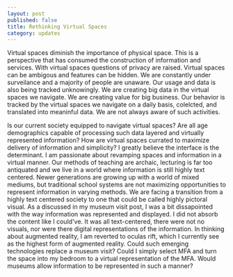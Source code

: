 ```yaml
---
layout: post
published: false
title: Rethinking Virtual Spaces
category: updates
---
```


Virtual spaces diminish the importance of physical space. This is a perspective that has consumed the construction of information and services. With virtual spaces questions of privacy are raised. Virtual spaces can be ambigous and features can be hidden. We are constantly under surveilance and a majority of people are unaware. Our usage and data is also being tracked unknowingly. We are creating big data in the virtual spaces we navigate. We are creating value for big business. Our behavior is tracked by the virtual spaces we navigate on a daily basis, colelcted, and translated into meaninful data. We are not always aware of such activities. 

Is our current society equipped to navigate virtual spaces? Are all age demographics capable of processing such data layered and virtually represented information? How are virtual spaces currated to maximize delivery of information and simplicity? I greatly believe the interface is the determinant. I am passionate about revamping spaces and information in a virtual manner. Our methods of teaching are archaic, lecturing is far too antiquated and we live in a world where information is still highly text centered. Newer generations are growing up with a world of mixed mediums, but traditional school systems are not maximizing opportunities to represent information in varying methods. We are facing a transition from a highly text centered society to one that could be called highly pictoral visual. As a discussed in my museum visit post, I was a bit dissapointed with the way information was represented and displayed. I did not absorb the content like I could've. It was all text-centered, there were not no visuals, nor were there digital representations of the information. In thinking about augmented reality, I am reverted to oculas rift, which I currently see as the highest form of augmented reality. Could such emerging technologies replace a museum visit? Could I simply select MFA and turn the space into my bedroom to a virtual representation of the MFA. Would museums allow information to be represented in such a manner?


